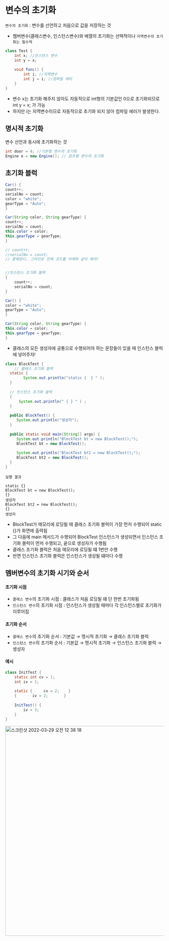 # 변수의 초기화

```변수의 초기화``` : 변수를 선언하고 처음으로 값을 저장하는 것
* 멤버변수(클래스변수, 인스턴스변수)와 배열의 초기화는 선택적이나 ```지역변수의 초기화는 필수적```

```java
class Test {
    int x; //인스턴스 변수
    int y = x;
    
    void func() {
        int i; //지역변수
        int j = i; //컴파일 에러
    }
}
```
* 변수 x는 초기화 해주지 않아도 자동적으로 int형의 기본값인 0으로 초기화되므로 int y = x; 가 가능
* 하지만 i는 지역변수이므로 자동적으로 초기화 되지 않아 컴파일 에러가 발생한다.

## 명시적 초기화

변수 선언과 동시에 초기화하는 것

```java
int door = 4; //기본형 변수의 초기화
Engine e = new Engine(); // 참조형 변수의 초기화
```

## 초기화 블럭

```java
Car() {
count++;
serialNo = count;
color = "white";
gearType = "Auto";
}

Car(String color, String gearType) {
count++;
serialNo = count;
this.color = color;
this.gearType = gearType;
}

// count++;
//serialNo = count;
// 중복된다. 그러므로 전체 코드를 아래와 같이 짜자!
```

```java

//인스턴스 초기화 블럭
{	
    count++;
    serialNo = count;
}

Car() {
color = "white";
gearType = "Auto";
}

Car(String color, String gearType) {
this.color = color;
this.gearType = gearType;
}
```

* 클래스의 모든 생성자에 공통으로 수행되어야 하는 문장들이 있을 때 인스턴스 블럭에 넣어주자!

``` java
class BlockTest {
	// 클래스 초기화 블럭
  static {
    	System.out.println("static {  } " ); 
  }
  
  // 인스턴스 초기화 블럭
  {
      System.out.println(" { } " ) ;
  }  
      
  public BlockTest() {
     System.out.println("생성자");
  }
   
  public static void main(String[] args) {
   	 System.out.println("BlockTest bt = new BlockTest();");
     BlockTest bt = new BlockTest();
    
     System.out.println("BlockTest bt2 = new BlockTest();");
     BlockTest bt2 = new BlockTest();
  }
}
```

```
실행 결과

static {}
BlockTest bt = new BlockTest();
{}
생성자
BlockTest bt2 = new BlockTest();
{}
생성자
```

* BlockTest가 메모리에 로딩될 때 클래스 초기화 블럭이 가장 먼저 수행되어 static {}가 화면에 출력됨
* 그 다음에 main 메서드가 수행되어 BlockTest 인스턴스가 생성되면서 인스턴스 초기화 블럭이 먼저 수행되고, 끝으로 생성자가 수행됨
* 클래스 초기화 블럭은 처음 메모리에 로딩될 떄 1번만 수행
* 반면 인스턴스 초기화 블럭은 인스턴스가 생성될 떄마다 수행

## 멤버변수의 초기화 시기와 순서

#### 초기화 시점
* ```클래스 변수```의 초기화 시점 : 클래스가 처음 로딩될 떄 단 한번 초기화됨
* ```인스턴스 변수```의 초기화 시점 : 인스턴스가 생성될 때마다 각 인스턴스별로 초기화가 이루어짐

#### 초기화 순서
* ```클래스 변수```의 초기화 순서 : 기본값 → 명시적 초기화 → 클래스 초기화 블럭
* ```인스턴스 변수```의 초기화 순서 : 기본값 → 명시적 초기화 → 인스턴스 초기화 블럭 → 셍성자

#### 예시
``` java
class InitTest {
    static int cv = 1;
    int iv = 1;
    
    static {     cv = 2;    }
    {       iv = 2;       }
    
    InitTest() {
        iv = 3;
    }
}

```

<img width="666" alt="스크린샷 2022-03-29 오전 12 38 18" src="https://user-images.githubusercontent.com/97823928/160435240-74d7435b-69ad-443e-88f2-8e4c0f525b99.png">
